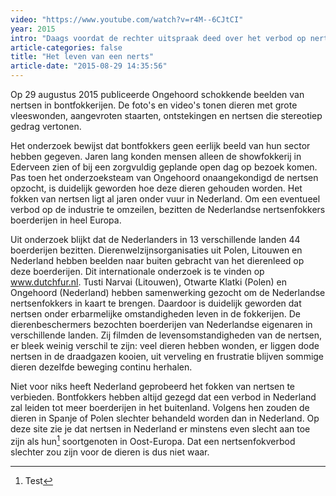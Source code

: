 ```yaml
---
video: "https://www.youtube.com/watch?v=r4M--6CJtCI"
year: 2015
intro: "Daags voordat de rechter uitspraak deed over het verbod op nertsenfokken, bracht Ongehoord gruwelijke beelden naar buiten van nertsen met vleeswonden, aangevroten staarten, ontstekingen en stereotyp gedrag."
article-categories: false
title: "Het leven van een nerts"
article-date: "2015-08-29 14:35:56"
---
```


Op 29 augustus 2015 publiceerde Ongehoord schokkende beelden van nertsen in bontfokkerijen. De foto's en video's tonen dieren met grote vleeswonden, aangevroten staarten, ontstekingen en nertsen die stereotiep gedrag vertonen.

Het onderzoek bewijst dat bontfokkers geen eerlijk beeld van hun sector hebben gegeven. Jaren lang konden mensen alleen de showfokkerij in Ederveen zien of bij een zorgvuldig geplande open dag op bezoek komen. Pas toen het onderzoeksteam van Ongehoord onaangekondigd de nertsen opzocht, is duidelijk geworden hoe deze dieren gehouden worden. Het fokken van nertsen ligt al jaren onder vuur in Nederland. Om een eventueel verbod op de industrie te omzeilen, bezitten de Nederlandse nertsenfokkers boerderijen in heel Europa.

Uit onderzoek blijkt dat de Nederlanders in 13 verschillende landen 44 boerderijen bezitten. Dierenwelzijnsorganisaties uit Polen, Litouwen en Nederland hebben beelden naar buiten gebracht van het dierenleed op deze boerderijen. Dit internationale onderzoek is te vinden op www.dutchfur.nl. Tusti Narvai (Litouwen), Otwarte Klatki (Polen) en Ongehoord (Nederland) hebben samenwerking gezocht om de Nederlandse nertsenfokkers in kaart te brengen. Daardoor is duidelijk geworden dat nertsen onder erbarmelijke omstandigheden leven in de fokkerijen. De dierenbeschermers bezochten boerderijen van Nederlandse eigenaren in verschillende landen. Zij filmden de levensomstandigheden van de nertsen, er bleek weinig verschil te zijn: veel dieren hebben wonden, er liggen dode nertsen in de draadgazen kooien, uit verveling en frustratie blijven sommige dieren dezelfde beweging continu herhalen.

Niet voor niks heeft Nederland geprobeerd het fokken van nertsen te verbieden. Bontfokkers hebben altijd gezegd dat een verbod in Nederland zal leiden tot meer boerderijen in het buitenland. Volgens hen zouden de dieren in Spanje of Polen slechter behandeld worden dan in Nederland. Op deze site zie je dat nertsen in Nederland er minstens even slecht aan toe zijn als hun[^1] soortgenoten in Oost-Europa. Dat een nertsenfokverbod slechter zou zijn voor de dieren is dus niet waar.

[^1]: Test
